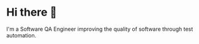 # Hi there 👋

I'm a Software QA Engineer improving the quality of software through test automation.

